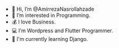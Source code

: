 - 👋 Hi, I’m @AmirrezaNasrollahzade
- 👀 I’m interested in Programming.
- 💰 I love Business.
- 💻 I’m Wordpress and Flutter Programmer.
- 🌱 I'm currently learning Django.


<!---
AmirrezaNasrollahzade/AmirrezaNasrollahzade is a ✨ special ✨ repository because its `README.md` (this file) appears on your GitHub profile.
You can click the Preview link to take a look at your changes.
--->
